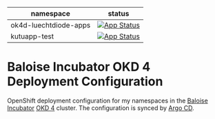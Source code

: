 |namespace|status
|-|-|
|ok4d-luechtdiode-apps|[![App Status](https://argocd.baloise.dev/api/badge?name=okd4-luechtdiode-apps)](hhttps://argocd.baloise.dev/applications/okd4-christian-apps)|
|kutuapp-test|[![App Status](https://argocd.baloise.dev/api/badge?name=kutuapp-test)](https://argocd.baloise.dev/applications/kutuapp-test)|

# Baloise Incubator OKD 4 Deployment Configuration
OpenShift deployment configuration for my namespaces in the [Baloise Incubator](https://github.com/baloise-incubator) [OKD 4](https://www.okd.io/) cluster. The configuration is synced by [Argo CD](https://argoproj.github.io/projects/argo-cd).